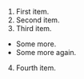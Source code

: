 1. First item. 
2. Second item. 
3. Third item. 
  * Some more. 
  * Some more again. 
4. Fourth item.